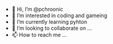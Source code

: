 - 👋 Hi, I’m @pchroonic
- 👀 I’m interested in coding and gameing
- 🌱 I’m currently learning pyhton
- 💞️ I’m looking to collaborate on ...
- 📫 How to reach me ...


